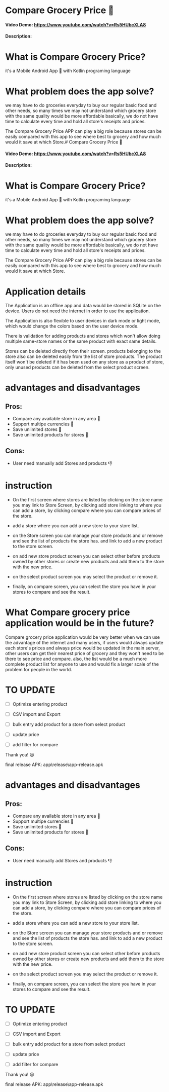 # Compare Grocery Price :twisted_rightwards_arrows:

#### Video Demo: https://www.youtube.com/watch?v=Rs5HUbcXLA8

#### Description:

# What is Compare Grocery Price?

it's a Mobile Android App :iphone: with Kotlin programing language

# What problem does the app solve?

we may have to do groceries everyday to buy our regular basic food and other needs, so many times we may not understand which grocery store with the same quality would be more affordable
basically, we do not have time to calculate every time and hold all store's receipts and prices.

The Compare Grocery Price APP can play a big role because stores can be easily compared with this app to see where best to grocery and how much would it save at which Store.# Compare Grocery Price :twisted_rightwards_arrows:

#### Video Demo: https://www.youtube.com/watch?v=Rs5HUbcXLA8

#### Description:

# What is Compare Grocery Price?

it's a Mobile Android App :iphone: with Kotlin programing language

# What problem does the app solve?

we may have to do groceries everyday to buy our regular basic food and other needs, so many times we may not understand which grocery store with the same quality would be more affordable
basically, we do not have time to calculate every time and hold all store's receipts and prices.

The Compare Grocery Price APP can play a big role because stores can be easily compared with this app to see where best to grocery and how much would it save at which Store.

# Application details

The Application is an offline app and data would be stored in SQLite on the device.
Users do not need the internet in order to use the application.

The Application is also flexible to user devices in dark mode or light mode, which would change the colors based on the user device mode.

There is validation for adding products and stores which won't allow doing multiple same-store names or the same product with exact same details.

Stores can be deleted directly from their screen.
products belonging to the store also can be deleted easily from the list of store products.
The product itself won't be deleted if it has been used on any store as a product of store, only unused products can be deleted from the select product screen.

# advantages and disadvantages

## Pros:

- Compare any available store in any area :1st_place_medal:
- Support multipe currencies :1st_place_medal:
- Save unlimited stores :1st_place_medal:
- Save unlimited products for stores :1st_place_medal:

## Cons:

- User need manually add Stores and products :-1:

# instruction

- On the first screen where stores are listed by clicking on the store name you may link to Store Screen, by clicking add store linking to where you can add a store, by clicking compare where you can compare prices of the store.

- add a store where you can add a new store to your store list.

- on the Store screen you can manage your store products and or remove and see the list of products the store has. and link to add a new product to the store screen.

- on add new store product screen you can select other before products owned by other stores or create new products and add them to the store with the new price.

- on the select product screen you may select the product or remove it.

- finally, on compare screen, you can select the store you have in your stores to compare and see the result.

# What Compare grocery price application would be in the future?

Compare grocery price application would be very better when we can use the advantage of the internet and many users, if users would always update each store's prices and always price would be updated in the main server, other users can get their nearest price of grocery and they won't need to be there to see price and compare. also, the list would be a much more complete product list for anyone to use and would fix a larger scale of the problem for people in the world.

# TO UPDATE

-[ ] Optimize entering product

-[ ] CSV import and Export

-[ ] bulk entry add product for a store from select product

-[ ] update price

-[ ] add filter for compare

Thank you! :smiley:

final release APK: app\release\app-release.apk

# advantages and disadvantages

## Pros:

- Compare any available store in any area :1st_place_medal:
- Support multipe currencies :1st_place_medal:
- Save unlimited stores :1st_place_medal:
- Save unlimited products for stores :1st_place_medal:

## Cons:

- User need manually add Stores and products :-1:

# instruction

- On the first screen where stores are listed by clicking on the store name you may link to Store Screen, by clicking add store linking to where you can add a store, by clicking compare where you can compare prices of the store.

- add a store where you can add a new store to your store list.

- on the Store screen you can manage your store products and or remove and see the list of products the store has. and link to add a new product to the store screen.

- on add new store product screen you can select other before products owned by other stores or create new products and add them to the store with the new price.

- on the select product screen you may select the product or remove it.

- finally, on compare screen, you can select the store you have in your stores to compare and see the result.

# TO UPDATE

-[ ] Optimize entering product

-[ ] CSV import and Export

-[ ] bulk entry add product for a store from select product

-[ ] update price

-[ ] add filter for compare

Thank you! :smiley:

final release APK: app\release\app-release.apk
